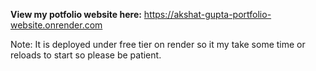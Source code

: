 **View my potfolio website here:** https://akshat-gupta-portfolio-website.onrender.com

Note: It is deployed under free tier on render so it my take some time or reloads to start so please be patient.
